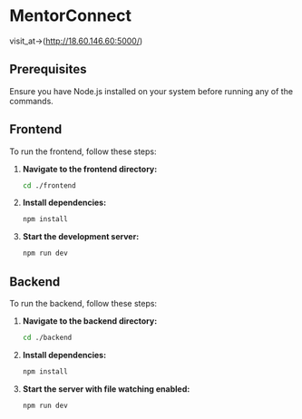 ﻿# MentorConnect 
 visit_at->(http://18.60.146.60:5000/)

## Prerequisites

Ensure you have Node.js installed on your system before running any of the commands.

## Frontend

To run the frontend, follow these steps:

1. **Navigate to the frontend directory:**
    ```bash
    cd ./frontend
    ```

2. **Install dependencies:**
    ```bash
    npm install
    ```

3. **Start the development server:**
    ```bash
    npm run dev
    ```

## Backend

To run the backend, follow these steps:

1. **Navigate to the backend directory:**
    ```bash
    cd ./backend
    ```

2. **Install dependencies:**
    ```bash
    npm install
    ```

3. **Start the server with file watching enabled:**
    ```bash
    npm run dev
    ```
